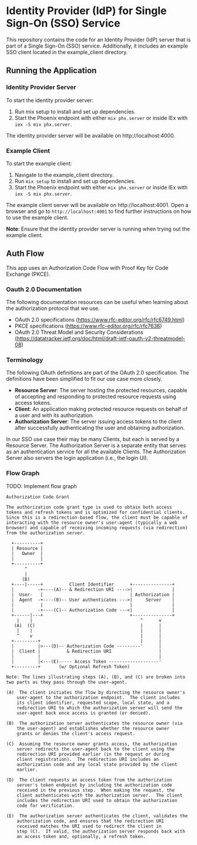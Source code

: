# Identity Provider (IdP) for Single Sign-On (SSO) Service

This repository contains the code for an Identity Provider (IdP) server that is part of a Single Sign-On (SSO) service. Additionally, it includes an example SSO client located in the example_client directory.

## Running the Application

### Identity Provider Server

To start the identity provider server:

1. Run mix setup to install and set up dependencies.
1. Start the Phoenix endpoint with either `mix phx.server` or inside IEx with `iex -S mix phx.server`.

The identity provider server will be available on http://localhost:4000.

### Example Client

To start the example client:

1. Navigate to the example_client directory.
1. Run `mix setup` to install and set up dependencies.
1. Start the Phoenix endpoint with either `mix phx.server` or inside IEx with `iex -S mix phx.server`.

The example client server will be available on http://localhost:4001. Open a browser and go to `http://localhost:4001` to find further instructions on how to use the example client.

**Note**: Ensure that the identity provider server is running when trying out the example client.

## Auth Flow
This app uses an Authorization Code Flow with Proof Key for Code Exchange (PKCE).

### Oauth 2.0 Documentation
The following documentation resources can be useful when learning about the authorization protocol that we use.

- OAuth 2.0 specifications (https://www.rfc-editor.org/rfc/rfc6749.html)
- PKCE specifications (https://www.rfc-editor.org/rfc/rfc7636)
- OAuth 2.0 Threat Model and Security Considerations (https://datatracker.ietf.org/doc/html/draft-ietf-oauth-v2-threatmodel-08)

### Terminology

The following OAuth definitions are part of the OAuth 2.0 specification. The definitions have been simplified to fit our use case more closely.

- **Resource Server**: The server hosting the protected resources, capable of accepting and responding to protected resource requests using access tokens.
- **Client**: An application making protected resource requests on behalf of a user and with its authorization.
- **Authorization Server**: The server issuing access tokens to the client after successfully authenticating the user and obtaining authorization.

In our SSO use case their may be many Clients, but each is served by a Resource Server. The Authorization Server is a separate entity that serves as an authentication service for all the available Clients. The Authorization Server also servers the login application (i.e., the login UI).


### Flow Graph
TODO: Implement flow graph

```
Authorization Code Grant

The authorization code grant type is used to obtain both access
tokens and refresh tokens and is optimized for confidential clients.
Since this is a redirection-based flow, the client must be capable of
interacting with the resource owner's user-agent (typically a web
browser) and capable of receiving incoming requests (via redirection)
from the authorization server.

  +----------+
  | Resource |
  |   Owner  |
  |          |
  +----------+
       ^
       |
      (B)
  +----|-----+          Client Identifier      +---------------+
  |         -+----(A)-- & Redirection URI ---->|               |
  |  User-   |                                 | Authorization |
  |  Agent  -+----(B)-- User authenticates --->|     Server    |
  |          |                                 |               |
  |         -+----(C)-- Authorization Code ---<|               |
  +------|---+                                 +---------------+
    |    |                                         ^      v
   (A)  (C)                                        |      |
    |    |                                         |      |
    ^    v                                         |      |
  +---------+                                      |      |
  |         |>---(D)-- Authorization Code ---------'      |
  |  Client |          & Redirection URI                  |
  |         |                                             |
  |         |<---(E)----- Access Token -------------------'
  +---------+       (w/ Optional Refresh Token)

Note: The lines illustrating steps (A), (B), and (C) are broken into
two parts as they pass through the user-agent.

(A)  The client initiates the flow by directing the resource owner's
    user-agent to the authorization endpoint.  The client includes
    its client identifier, requested scope, local state, and a
    redirection URI to which the authorization server will send the
    user-agent back once access is granted (or denied).

(B)  The authorization server authenticates the resource owner (via
    the user-agent) and establishes whether the resource owner
    grants or denies the client's access request.

(C)  Assuming the resource owner grants access, the authorization
    server redirects the user-agent back to the client using the
    redirection URI provided earlier (in the request or during
    client registration).  The redirection URI includes an
    authorization code and any local state provided by the client
    earlier.

(D)  The client requests an access token from the authorization
    server's token endpoint by including the authorization code
    received in the previous step.  When making the request, the
    client authenticates with the authorization server.  The client
    includes the redirection URI used to obtain the authorization
    code for verification.

(E)  The authorization server authenticates the client, validates the
    authorization code, and ensures that the redirection URI
    received matches the URI used to redirect the client in
    step (C).  If valid, the authorization server responds back with
    an access token and, optionally, a refresh token.
```
